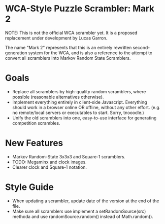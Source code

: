 # WCA-Style Puzzle Scrambler: Mark 2

NOTE: This is not the official WCA scrambler yet. It is a proposed replacement under development by Lucas Garron.

The name "Mark 2" represents that this is an entirely rewritten second-generation system for the WCA, and is also a reference to the attempt to convert all scramblers into Markov Random State Scramblers.

# Goals

- Replace all scramblers by high-quality random scramblers, where possible (reasonable alternatives otherwise).
- Implement everything entirely in client-side Javascript. Everything should work in a browser online OR offline, without any other effort. (e.g. no remote/local servers or executables to start. Sorry, tnooodle.)
- Unify the old scramblers into one, easy-to-use interface for generating competition scrambles.

# New Features

- Markov Random-State 3x3x3 and Square-1 scramblers.
- TODO: Megaminx and clock images.
- Clearer clock and Square-1 notation.

# Style Guide

- When updating a scrambler, update date of the version at the end of the file.
- Make sure all scramblers use implement a setRandomSource(src) methoda and use randomSource.random() instead of Math.random().
